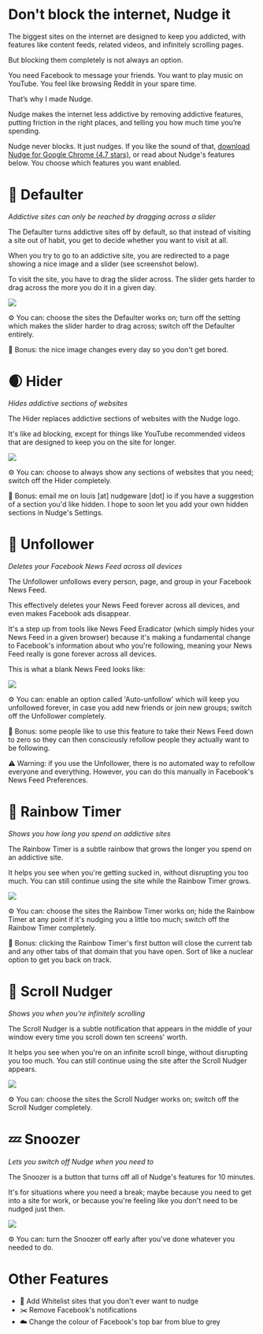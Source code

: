 # Don't block the internet, Nudge it

The biggest sites on the internet are designed to keep you addicted, with features like content feeds, related videos, and infinitely scrolling pages.

But blocking them completely is not always an option.

You need Facebook to message your friends. You want to play music on YouTube. You feel like browsing Reddit in your spare time.

That’s why I made Nudge.

Nudge makes the internet less addictive by removing addictive features, putting friction in the right places, and telling you how much time you’re spending.

Nudge never blocks. It just nudges. If you like the sound of that, [download Nudge for Google Chrome (4.7 stars)](https://bit.ly/2q7VE0K), or read about Nudge's features below. You choose which features you want enabled.

# 🚷 Defaulter

*Addictive sites can only be reached by dragging across a slider*

The Defaulter turns addictive sites off by default, so that instead of visiting a site out of habit, you get to decide whether you want to visit at all.

When you try to go to an addictive site, you are redirected to a page showing a nice image and a slider (see screenshot below).

To visit the site, you have to drag the slider across. The slider gets harder to drag across the more you do it in a given day.

![](docs/img/defaulter2.gif)

⚙️ You can: choose the sites the Defaulter works on; turn off the setting which makes the slider harder to drag across; switch off the Defaulter entirely.

💎 Bonus: the nice image changes every day so you don't get bored.

# 🌒 Hider

*Hides addictive sections of websites*

The Hider replaces addictive sections of websites with the Nudge logo.

It's like ad blocking, except for things like YouTube recommended videos that are designed to keep you on the site for longer.

![](docs/img/hider.gif)

⚙️ You can: choose to always show any sections of websites that you need; switch off the Hider completely.

💎 Bonus: email me on louis [at] nudgeware [dot] io if you have a suggestion of a section you'd like hidden. I hope to soon let you add your own hidden sections in Nudge's Settings.

# 👋 Unfollower

*Deletes your Facebook News Feed across all devices*

The Unfollower unfollows every person, page, and group in your Facebook News Feed.

This effectively deletes your News Feed forever across all devices, and even makes Facebook ads disappear.

It's a step up from tools like News Feed Eradicator (which simply hides your News Feed in a given browser) because it's making a fundamental change to Facebook's information about who you're following, meaning your News Feed really is gone forever across all devices.

This is what a blank News Feed looks like:

![](docs/img/unfollower.png)

⚙️ You can: enable an option called 'Auto-unfollow' which will keep you unfollowed forever, in case you add new friends or join new groups; switch off the Unfollower completely.

💎 Bonus: some people like to use this feature to take their News Feed down to zero so they can then consciously refollow people they actually want to be following.

⚠️ Warning: if you use the Unfollower, there is no automated way to refollow everyone and everything. However, you can do this manually in Facebook's News Feed Preferences.

# 🌈 Rainbow Timer

*Shows you how long you spend on addictive sites*

The Rainbow Timer is a subtle rainbow that grows the longer you spend on an addictive site.

It helps you see when you're getting sucked in, without disrupting you too much. You can still continue using the site while the Rainbow Timer grows.

![](docs/img/timenudger.png)

⚙️ You can: choose the sites the Rainbow Timer works on; hide the Rainbow Timer at any point if it's nudging you a little too much; switch off the Rainbow Timer completely.

💎 Bonus: clicking the Rainbow Timer's first button will close the current tab and any other tabs of that domain that you have open. Sort of like a nuclear option to get you back on track.

# 🧻 Scroll Nudger

*Shows you when you're infinitely scrolling*

The Scroll Nudger is a subtle notification that appears in the middle of your window every time you scroll down ten screens' worth.

It helps you see when you're on an infinite scroll binge, without disrupting you too much. You can still continue using the site after the Scroll Nudger appears.

![](docs/img/scrollnudger.gif)

⚙️ You can: choose the sites the Scroll Nudger works on; switch off the Scroll Nudger completely.

# 💤 Snoozer

*Lets you switch off Nudge when you need to*

The Snoozer is a button that turns off all of Nudge's features for 10 minutes.

It's for situations where you need a break; maybe because you need to get into a site for work, or because you're feeling like you don't need to be nudged just then.

![](docs/img/snoozer2.png)

⚙️ You can: turn the Snoozer off early after you've done whatever you needed to do.

# Other Features

- 🌼 Add Whitelist sites that you don't ever want to nudge
- ✂️ Remove Facebook's notifications
- ☁️ Change the colour of Facebook's top bar from blue to grey
